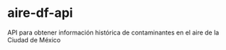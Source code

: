 aire-df-api
===========

API para obtener información histórica de contaminantes en el aire de la Ciudad de México
